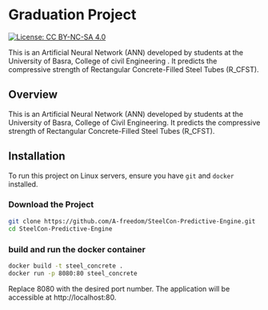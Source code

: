 # Graduation Project

[![License: CC BY-NC-SA 4.0](https://img.shields.io/badge/License-CC%20BY--NC--SA%204.0-518065.svg)](http://creativecommons.org/licenses/by-nc-sa/4.0/)


This is an Artificial Neural Network (ANN) developed by students at the University of Basra, College of civil
Engineering . It predicts the compressive strength of Rectangular Concrete-Filled Steel Tubes (R_CFST).

## Overview

This is an Artificial Neural Network (ANN) developed by students at the University of Basra, College of Civil
Engineering. It predicts the compressive strength of Rectangular Concrete-Filled Steel Tubes (R_CFST).

## Installation

To run this project on Linux servers, ensure you have `git` and `docker` installed.

### Download the Project

```bash
git clone https://github.com/A-freedom/SteelCon-Predictive-Engine.git
cd SteelCon-Predictive-Engine
```

### build and run the docker container

```bash
docker build -t steel_concrete .
docker run -p 8080:80 steel_concrete
```

Replace 8080 with the desired port number. The application will be accessible at http://localhost:80.
